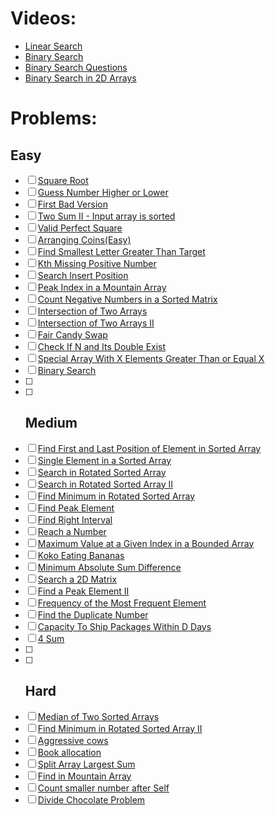 # Videos:
- [Linear Search](https://youtu.be/_HRA37X8N_Q)
- [Binary Search](https://youtu.be/f6UU7V3szVw)
- [Binary Search Questions](https://youtu.be/W9QJ8HaRvJQ)
- [Binary Search in 2D Arrays](https://youtu.be/enI_KyGLYPo)

# Problems:

## Easy
-[ ] [Square Root](https://leetcode.com/problems/sqrtx/)
-[ ] [Guess Number Higher or Lower](https://leetcode.com/problems/guess-number-higher-or-lower/)
-[ ] [First Bad Version](https://leetcode.com/problems/first-bad-version/)
-[ ] [Two Sum II - Input array is sorted](https://leetcode.com/problems/two-sum-ii-input-array-is-sorted/)
-[ ] [Valid Perfect Square](https://leetcode.com/problems/valid-perfect-square/)
-[ ] [Arranging Coins(Easy)](https://leetcode.com/problems/arranging-coins/)
-[ ] [Find Smallest Letter Greater Than Target](https://leetcode.com/problems/find-smallest-letter-greater-than-target/)
-[ ] [Kth Missing Positive Number](https://leetcode.com/problems/kth-missing-positive-number/)
-[ ] [Search Insert Position](https://leetcode.com/problems/search-insert-position/)
-[ ] [Peak Index in a Mountain Array](https://leetcode.com/problems/peak-index-in-a-mountain-array/)
-[ ] [Count Negative Numbers in a Sorted Matrix](https://leetcode.com/problems/count-negative-numbers-in-a-sorted-matrix/)
-[ ] [Intersection of Two Arrays](https://leetcode.com/problems/intersection-of-two-arrays/)
-[ ] [Intersection of Two Arrays II](https://leetcode.com/problems/intersection-of-two-arrays-ii/)
-[ ] [Fair Candy Swap](https://leetcode.com/problems/fair-candy-swap/)
-[ ] [Check If N and Its Double Exist](https://leetcode.com/problems/check-if-n-and-its-double-exist/)
-[ ] [Special Array With X Elements Greater Than or Equal X](https://leetcode.com/problems/special-array-with-x-elements-greater-than-or-equal-x/)
-[ ] [Binary Search](https://leetcode.com/problems/binary-search/)
-[ ] 
-[ ] ## Medium
-[ ] [Find First and Last Position of Element in Sorted Array](https://leetcode.com/problems/find-first-and-last-position-of-element-in-sorted-array/)
-[ ] [Single Element in a Sorted Array](https://leetcode.com/problems/single-element-in-a-sorted-array/)
-[ ] [Search in Rotated Sorted Array](https://leetcode.com/problems/search-in-rotated-sorted-array/)
-[ ] [Search in Rotated Sorted Array II](https://leetcode.com/problems/search-in-rotated-sorted-array-ii/)
-[ ] [Find Minimum in Rotated Sorted Array](https://leetcode.com/problems/find-minimum-in-rotated-sorted-array/)
-[ ] [Find Peak Element](https://leetcode.com/problems/find-peak-element/)
-[ ] [Find Right Interval](https://leetcode.com/problems/find-right-interval/)
-[ ] [Reach a Number](https://leetcode.com/problems/reach-a-number/)
-[ ] [Maximum Value at a Given Index in a Bounded Array](https://leetcode.com/problems/maximum-value-at-a-given-index-in-a-bounded-array/)
-[ ] [Koko Eating Bananas](https://leetcode.com/problems/koko-eating-bananas/)
-[ ] [Minimum Absolute Sum Difference](https://leetcode.com/problems/minimum-absolute-sum-difference/)
-[ ] [Search a 2D Matrix](https://leetcode.com/problems/search-a-2d-matrix/)
-[ ] [Find a Peak Element II](https://leetcode.com/problems/find-a-peak-element-ii/)
-[ ] [Frequency of the Most Frequent Element](https://leetcode.com/problems/frequency-of-the-most-frequent-element/)
-[ ] [Find the Duplicate Number](https://leetcode.com/problems/find-the-duplicate-number/)
-[ ] [Capacity To Ship Packages Within D Days](https://leetcode.com/problems/capacity-to-ship-packages-within-d-days/)
-[ ] [4 Sum](https://leetcode.com/problems/4sum/)
-[ ] 
-[ ] ## Hard
-[ ] [Median of Two Sorted Arrays](https://leetcode.com/problems/median-of-two-sorted-arrays/)
-[ ] [Find Minimum in Rotated Sorted Array II](https://leetcode.com/problems/find-minimum-in-rotated-sorted-array-ii/)
-[ ] [Aggressive cows](https://www.spoj.com/problems/AGGRCOW/)
-[ ] [Book allocation](https://www.geeksforgeeks.org/allocate-minimum-number-pages/)
-[ ] [Split Array Largest Sum](https://leetcode.com/problems/split-array-largest-sum/)
-[ ] [Find in Mountain Array](https://leetcode.com/problems/find-in-mountain-array/)
-[ ] [Count smaller number after Self](https://leetcode.com/problems/count-of-smaller-numbers-after-self/)
-[ ] [Divide Chocolate Problem](https://curiouschild.github.io/leetcode/2019/06/21/divide-chocolate.html)
